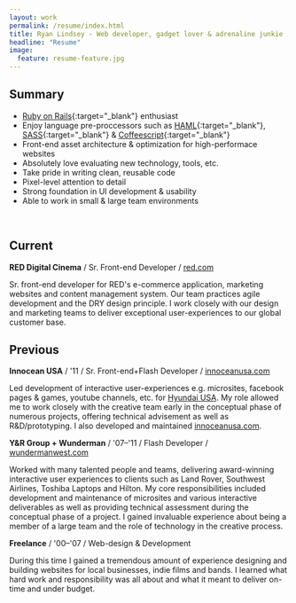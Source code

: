 ```yaml
---
layout: work
permalink: /resume/index.html
title: Ryan Lindsey - Web developer, gadget lover & adrenaline junkie
headline: "Resume"
image:
  feature: resume-feature.jpg
---
```


## Summary

* [Ruby on Rails](http://rubyonrails.org/){:target="_blank"} enthusiast
* Enjoy language pre-proccessors such as [HAML](http://haml.info/){:target="_blank"}, [SASS](http://sass-lang.com/){:target="_blank"} & [Coffeescript](http://coffeescript.org/){:target="_blank"}
* Front-end asset architecture & optimization for high-performace websites
* Absolutely love evaluating new technology, tools, etc.
* Take pride in writing clean, reusable code
* Pixel-level attention to detail
* Strong foundation in UI development & usability
* Able to work in small &amp; large team environments

<br/>

## Current

**RED Digital Cinema** / Sr. Front-end Developer / <a href="http://www.red.com" title="www.red.com" target="_blank">red.com</a>

Sr. front-end developer for RED's e-commerce application, marketing websites and content management system. Our team practices agile development and the DRY design principle. I work closely with our design and marketing teams to deliver exceptional user-experiences to our global customer base. 

## Previous

**Innocean USA** / '11 / Sr. Front-end+Flash Developer / <a href="http://www.innoceanusa.com" title="www.innoceanusa.com" target="_blank">innoceanusa.com</a>

Led development of interactive user-experiences e.g. microsites, facebook pages & games, youtube channels, etc. for <a href="http://www.hyundaiusa.com/" title="Hyundai USA" target="_blank">Hyundai USA</a>. My role allowed me to work closely with the creative team early in the conceptual phase of numerous projects, offering technical advisement as well as R&D/prototyping. I also developed and maintained <a href="http://www.innoceanusa.com" title="Innocean USA" target="_blank">innoceanusa.com</a>.

**Y&amp;R Group + Wunderman** / '07&ndash;'11 / Flash Developer / <a href="http://wundermanwest.com" title="www.wundermanwest.com" target="_blank">wundermanwest.com</a>

Worked with many talented people and teams, delivering award-winning interactive user experiences to clients such as Land Rover, Southwest Airlines, Toshiba Laptops and Hilton. My core responsibilities included development and maintenance of microsites and various interactive deliverables as well as providing technical assessment during the conceptual phase of a project. I gained invaluable experience about being a member of a large team and the role of technology in the creative process.

**Freelance** / '00&ndash;'07 / Web-design &amp; Development

During this time I gained a tremendous amount of experience designing and building websites for local businesses, indie films and bands. I learned what hard work and responsibility was all about and what it meant to deliver on-time and under budget.